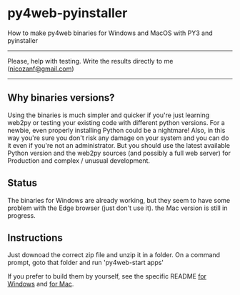 # py4web-pyinstaller
How to make py4web binaries for Windows and MacOS with PY3 and pyinstaller

**********************************************************************************
Please, help with testing. Write the results directly to me (nicozanf@gmail.com)   
**********************************************************************************  

## Why binaries versions?

Using the binaries is much simpler and quicker if you're just learning web2py or testing your existing code with different python
versions. For a newbie, even properly installing Python could be a nightmare! Also, in this way you're sure you don't risk any damage on
your system and you can do it even if you're not an administrator.
But you should use the latest available Python version and the web2py sources (and possibly a full web server) for Production and
complex / unusual development. 

## Status

The binaries for Windows are already working, but they seem to have some problem with the Edge browser (just don't use it).
the Mac version is still in progress.

## Instructions

Just downoad the correct zip file and unzip it in a folder. On a command prompt, goto that folder and run 'py4web-start apps' 

If you prefer to build them by yourself, see the specific README [for Windows](https://github.com/nicozanf/py4web-pyinstaller/blob/master/README_win.md) and [for Mac](https://github.com/nicozanf/py4web-pyinstaller/blob/master/README_mac.md).
